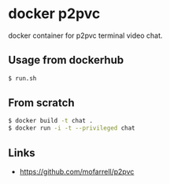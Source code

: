 # docker p2pvc
docker container for p2pvc terminal video chat.

## Usage from dockerhub
```bash
$ run.sh
```

## From scratch
```bash
$ docker build -t chat .
$ docker run -i -t --privileged chat
```

Links
-----
* https://github.com/mofarrell/p2pvc

